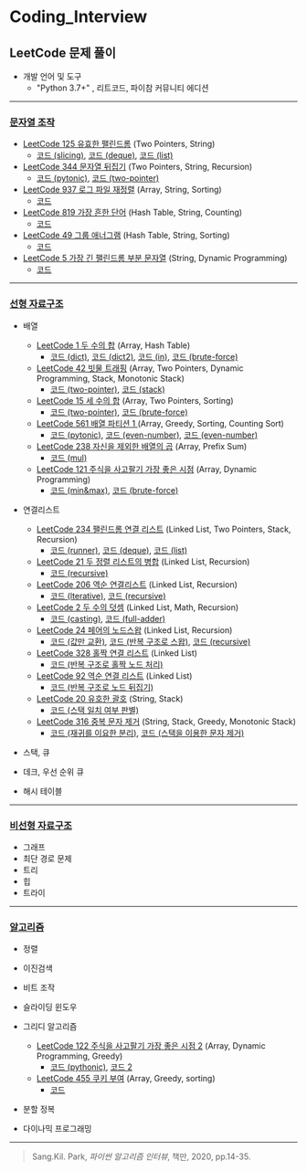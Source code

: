 # Coding_Interview
## LeetCode 문제 풀이

* 개발 언어 및 도구
  * "Python 3.7+" , 리트코드, 파이참 커뮤니티 에디션
  
---------------------------------------

### [문자열 조작](https://github.com/chokwonsik/Coding_Interview/tree/main/6_String_Manipulation)
  * [LeetCode 125 유효한 팰린드롬](https://leetcode.com/problems/valid-palindrome/) (Two Pointers, String)
    * [코드 (slicing)](https://github.com/chokwonsik/Coding_Interview/blob/main/6_String_Manipulation/1_LeetCode_125_Valid-Palindrome/1_leetcode_125_slicing.py),
      [코드 (deque)](https://github.com/chokwonsik/Coding_Interview/blob/main/6_String_Manipulation/1_LeetCode_125_Valid-Palindrome/1_leetcode_125_deque.py), 
      [코드 (list)](https://github.com/chokwonsik/Coding_Interview/blob/main/6_String_Manipulation/1_LeetCode_125_Valid-Palindrome/1_leetcode_125_list.py)
  * [LeetCode 344 문자열 뒤집기](https://leetcode.com/problems/reverse-string/) (Two Pointers, String, Recursion)
    * [코드 (pytonic)](https://github.com/chokwonsik/Coding_Interview/blob/main/6_String_Manipulation/2_LeetCode_344_Reverse-String/2_leetcode_344_pytonic.py), 
      [코드 (two-pointer)](https://github.com/chokwonsik/Coding_Interview/blob/main/6_String_Manipulation/2_LeetCode_344_Reverse-String/2_leetcode_344_two-pointer.py)
  * [LeetCode 937 로그 파일 재정렬](https://leetcode.com/problems/reorder-data-in-log-files/) (Array, String, Sorting)
    * [코드](https://github.com/chokwonsik/Coding_Interview/blob/main/6_String_Manipulation/3_LeetCode_937_Reorder-Log-Files/3_leetcode_937.py)
  * [LeetCode 819 가장 흔한 단어](https://leetcode.com/problems/most-common-word/) (Hash Table, String, Counting)
    * [코드](https://github.com/chokwonsik/Coding_Interview/blob/main/6_String_Manipulation/4_LeetCode_819_Most-Common-Word/4_leetcode_819.py)
  * [LeetCode 49 그룹 애너그램](https://leetcode.com/problems/group-anagrams/) (Hash Table, String, Sorting)
    * [코드](https://github.com/chokwonsik/Coding_Interview/blob/main/6_String_Manipulation/5_LeetCode_49_Group-Anagrams/5_leetcode_49.py)
  * [LeetCode 5 가장 긴 팰린드롬 부분 문자열](https://leetcode.com/problems/longest-palindromic-substring/) (String, Dynamic Programming)
    * [코드](https://github.com/chokwonsik/Coding_Interview/blob/main/6_String_Manipulation/6_LeetCode_5_Longest-Palindromic-Substring/6_leetcode_5.py)
  
---------------------------------------
### [선형 자료구조](https://github.com/chokwonsik/Coding_Interview/blob/main/Data_Structure/Linear/README.md)
* 배열
  * [LeetCode 1 두 수의 합](https://leetcode.com/problems/two-sum/) (Array, Hash Table)
    * [코드 (dict)](https://github.com/chokwonsik/Coding_Interview/blob/main/Data_Structure/Linear/7_Array/7_LeetCode_1_Two-Sum/7_leetcode_1_dict.py),
      [코드 (dict2)](https://github.com/chokwonsik/Coding_Interview/blob/main/Data_Structure/Linear/7_Array/7_LeetCode_1_Two-Sum/7_leetcode_1_dict-2.py),
      [코드 (in)](https://github.com/chokwonsik/Coding_Interview/blob/main/Data_Structure/Linear/7_Array/7_LeetCode_1_Two-Sum/7_leetcode_1_in.py),
      [코드 (brute-force)](https://github.com/chokwonsik/Coding_Interview/blob/main/Data_Structure/Linear/7_Array/7_LeetCode_1_Two-Sum/7_leetcode_1_brute-force.py)
  * [LeetCode 42 빗물 트래핑](https://leetcode.com/problems/trapping-rain-water/) (Array, Two Pointers, Dynamic Programming, Stack, Monotonic Stack)
    * [코드 (two-pointer)](https://github.com/chokwonsik/Coding_Interview/blob/main/Data_Structure/Linear/7_Array/8_LeetCode_42_Trapping-Rain-Water/8_leetcode_42_two-pointer.py),
      [코드 (stack)](https://github.com/chokwonsik/Coding_Interview/blob/main/Data_Structure/Linear/7_Array/8_LeetCode_42_Trapping-Rain-Water/8_leetcode_42_stack.py)
  * [LeetCode 15 세 수의 합](https://leetcode.com/problems/3sum/) (Array, Two Pointers, Sorting)
    * [코드 (two-pointer)](https://github.com/chokwonsik/Coding_Interview/blob/main/Data_Structure/Linear/7_Array/9_LeetCode_15_3Sum/9_leetcode_15_two-pointer.py),
      [코드 (brute-force)](https://github.com/chokwonsik/Coding_Interview/blob/main/Data_Structure/Linear/7_Array/9_LeetCode_15_3Sum/9_leetcode_15_brute-force.py)
  * [LeetCode 561 배열 파티션 1 ](https://leetcode.com/problems/array-partition-i/) (Array, Greedy, Sorting, Counting Sort)
    * [코드 (pytonic)](https://github.com/chokwonsik/Coding_Interview/blob/main/Data_Structure/Linear/7_Array/10_LeetCode_561_Array-Partition-I/10_leetcode_561_pytonic.py),
      [코드 (even-number)](https://github.com/chokwonsik/Coding_Interview/blob/main/Data_Structure/Linear/7_Array/10_LeetCode_561_Array-Partition-I/10_leetcode_561_even-number.py),
      [코드 (even-number)](https://github.com/chokwonsik/Coding_Interview/blob/main/Data_Structure/Linear/7_Array/10_LeetCode_561_Array-Partition-I/10_leetcode_561_ascending.py)
  * [LeetCode 238 자신을 제외한 배열의 곱](https://leetcode.com/problems/product-of-array-except-self/) (Array, Prefix Sum)
    * [코드 (mul)](https://github.com/chokwonsik/Coding_Interview/blob/main/Data_Structure/Linear/7_Array/11_LeetCode_238_Product-of-Array-Except-Self/11_leetcode_238.py)
  * [LeetCode 121 주식을 사고팔기 가장 좋은 시점](https://leetcode.com/problems/best-time-to-buy-and-sell-stock/) (Array, Dynamic Programming)
    * [코드 (min&max)](https://github.com/chokwonsik/Coding_Interview/blob/main/Data_Structure/Linear/7_Array/12_LeetCode_121_Best%20Time-to-Buy-and-Sell-Stock/12_leetcode_121_min%26max.py),
      [코드 (brute-force)](https://github.com/chokwonsik/Coding_Interview/blob/main/Data_Structure/Linear/7_Array/12_LeetCode_121_Best%20Time-to-Buy-and-Sell-Stock/12_leetcode_121_brute-force.py)
  
      
* 연결리스트
  * [LeetCode 234 팰린드롬 연결 리스트](https://leetcode.com/problems/palindrome-linked-list/) (Linked List, Two Pointers, Stack, Recursion)
    * [코드 (runner)](https://github.com/chokwonsik/Coding_Interview/blob/main/Data_Structure/Linear/8_Linked-List/13_LeetCode_234_Palindrome-Linked-List/13_leetcode_234_runner.py),
      [코드 (deque)](https://github.com/chokwonsik/Coding_Interview/blob/main/Data_Structure/Linear/8_Linked-List/13_LeetCode_234_Palindrome-Linked-List/13_leetcode_234_deque.py),
      [코드 (list)](https://github.com/chokwonsik/Coding_Interview/blob/main/Data_Structure/Linear/8_Linked-List/13_LeetCode_234_Palindrome-Linked-List/13_leetocde_234_list.py)
  * [LeetCode 21 두 정렬 리스트의 병합](https://leetcode.com/problems/merge-two-sorted-lists/) (Linked List, Recursion)
    * [코드 (recursive)](https://github.com/chokwonsik/Coding_Interview/blob/main/Data_Structure/Linear/8_Linked-List/14_LeetCode_21_Merge-Two-Sorted-Lists/14_leetcode_21_recursive.py)
  * [LeetCode 206 역순 연결리스트](https://leetcode.com/problems/reverse-linked-list/) (Linked List, Recursion)
    * [코드 (lterative)](https://github.com/chokwonsik/Coding_Interview/blob/main/Data_Structure/Linear/8_Linked-List/15_LeetCode_206_Reverse-Linked-List/15_leetcode_206_lterative.py),
    [코드 (recursive)](https://github.com/chokwonsik/Coding_Interview/blob/main/Data_Structure/Linear/8_Linked-List/15_LeetCode_206_Reverse-Linked-List/15_leetcode_206_recursive.py)
  * [LeetCode 2 두 수의 덧셈](https://leetcode.com/problems/add-two-numbers/) (Linked List, Math, Recursion)
    * [코드 (casting)](https://github.com/chokwonsik/Coding_Interview/blob/main/Data_Structure/Linear/8_Linked-List/16_Leetcode_2_Add-Two-Numbers/16_leetcode_2_casting.py), 
    [코드 (full-adder)](https://github.com/chokwonsik/Coding_Interview/blob/main/Data_Structure/Linear/8_Linked-List/16_Leetcode_2_Add-Two-Numbers/16_leetcode_2_casting.py)
  * [LeetCode 24 페어의 노드스왑](https://leetcode.com/problems/swap-nodes-in-pairs/) (Linked List, Recursion)
    * [코드 (값만 교환)](https://github.com/chokwonsik/Coding_Interview/blob/main/Data_Structure/Linear/8_Linked-List/17_LeetCode_24_Swap-Nodes-in-Pairs/17_LeetCode_24_value-exchange.py),
      [코드 (반복 구조로 스왑)](https://github.com/chokwonsik/Coding_Interview/blob/main/Data_Structure/Linear/8_Linked-List/17_LeetCode_24_Swap-Nodes-in-Pairs/17_LeetCode_24_repeat-swap.py),
      [코드 (recursive) ](https://github.com/chokwonsik/Coding_Interview/blob/main/Data_Structure/Linear/8_Linked-List/17_LeetCode_24_Swap-Nodes-in-Pairs/17_LeetCode_24_recursion.py)
  * [LeetCode 328 홀짝 연결 리스트](https://leetcode.com/problems/odd-even-linked-list/) (Linked List)
     * [코드 (반복 구조로 홀짝 노드 처리)](https://github.com/chokwonsik/Coding_Interview/blob/main/Data_Structure/Linear/8_Linked-List/18_LeetCode_328_Odd-Even-Linked-List/18_LeetCode_328_repeat.py)
  * [LeetCode 92 역순 연결 리스트](https://leetcode.com/problems/reverse-linked-list-ii) (Linked List)
     * [코드 (반복 구조로 노드 뒤집기)](https://github.com/chokwonsik/Coding_Interview/blob/main/Data_Structure/Linear/8_Linked-List/19_LeetCode_92_Reverse-Linked-List-II/19_LeetCode_92_repeat.py)
  * [LeetCode 20 유호한 괄호](https://leetcode.com/problems/valid-parentheses/) (String, Stack)
      * [코드 (스택 일치 여부 판별)](https://github.com/onlybooks/algorithm-interview/blob/master/3-linear-data-structures/ch09/20-1.py)
  * [LeetCode 316 중복 문자 제거](https://leetcode.com/problems/remove-duplicate-letters/) (String, Stack, Greedy, Monotonic Stack)
      * [코드 (재귀를 이요한 분리)](https://github.com/chokwonsik/Coding_Interview/blob/main/Data_Structure/Linear/9_Stack%26Queue/21_LeetCode_316_Remove-Duplicate-Letters/21_LeetCode_316_recursion.py), 
      [코드 (스택을 이용한 문자 제거)](https://github.com/chokwonsik/Coding_Interview/blob/main/Data_Structure/Linear/9_Stack%26Queue/21_LeetCode_316_Remove-Duplicate-Letters/21_LeetCode_316_stack.py)




* 스택, 큐
* 데크, 우선 순위 큐 
* 해시 테이블

---------------------------------------------

### [비선형 자료구조](https://github.com/chokwonsik/Coding_Interview/blob/main/Data_Structure/Non_Linear/README.md)
  * 그래프 
  * 최단 경로 문제 
  * 트리 
  * 힙 
  * 트라이

---------------------------------------

### [알고리즘](https://github.com/chokwonsik/Coding_Interview/blob/main/Algorithm/README.md)
* 정렬 
* 이진검색 
* 비트 조작 
* 슬라이딩 윈도우 
* 그리디 알고리즘  
  * [LeetCode 122 주식을 사고팔기 가장 좋은 시점 2](https://leetcode.com/problems/best-time-to-buy-and-sell-stock-ii/) (Array, Dynamic Programming, Greedy)
    - [코드 (pythonic)](https://github.com/chokwonsik/Coding_Interview/blob/main/Algorithm/21_Greedy-Algorithm/78_LeetCode_122_Best-Time-to-Buy-and-Sell-Stock-II/78_leetcode_122_pythonic.py),
      [코드 2](https://github.com/chokwonsik/Coding_Interview/blob/main/Algorithm/21_Greedy-Algorithm/78_LeetCode_122_Best-Time-to-Buy-and-Sell-Stock-II/78_leetcode_122.py)
  * [LeetCode 455 쿠키 부여](https://leetcode.com/problems/assign-cookies/) (Array, Greedy, sorting)
    * [코드](https://github.com/chokwonsik/Coding_Interview/blob/main/Algorithm/21_Greedy-Algorithm/82_LeetCode_455_Assign-Cookies/82_leetcode_455.py)
 
* 분할 정복 
* 다이나믹 프로그래밍


---------------------------------------

>Sang.Kil. Park, _파이썬 알고리즘 인터뷰_, 책만, 2020, pp.14-35.